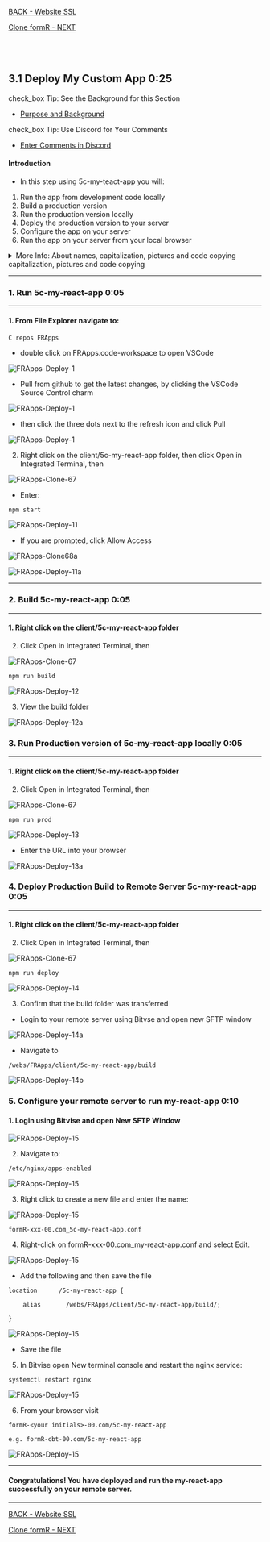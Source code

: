 
<!-- ------------------------------------------------------------------------- -->

<div class="page-back">


[BACK - Website SSL](/Setup/fr0306_Setup-Website-SSL-Ubuntu.md)
</div><div class="page-next">

[Clone formR - NEXT](/formR/fr0401_Clone-formR.md)
</div><div style="margin-top:35px">&nbsp;</div>



<!-- ------------------------------------------------------------------------- -->

## 3.1 Deploy My Custom App 0:25 <!-- {docsify-ignore} -->
<div class="notice-tip">

  <div class="notice-tip-header">
    <span class="google-icon">check_box</span> <!-- or check -->
    Tip: See the Background for this Section
  </div>

- [Purpose and Background](../Setup/purposes/pfr0307_Setup-React-Apps-Ubuntu.md)
</div>

<div class="notice-tip">

  <div class="notice-tip-header">
    <span class="google-icon">check_box</span> <!-- or check -->
    Tip: Use Discord  for Your Comments 
  </div>

- [Enter Comments in Discord](https://discord.com/channels/928752444316483585/931217970355667016)
</div>

#### Introduction <!-- {docsify-ignore} -->
- In this step using 5c-my-teact-app you will:
1. Run the app from development code locally
2. Build a production version
3. Run the production version locally
4. Deploy the production version to your server
5. Configure the app on your server
6. Run the app on your server from your local browser

<details class="details-style">
    <summary class="summary-style">
More Info: About names, capitalization, pictures and code copying capitalization, pictures and code copying
    </summary>
    <div class="popup">

- In this tutorial please be careful to use the Exact Spelling and Capitalization. You will be using Windows, Unix and GitBash command prompts. Improper captialization will cause commands to fail. Some examples are: Local_Admin, myProject, repos, remotes and .ssh.
- This documentation was produced in 2021-2022. You will experience differences in some of the pictures due to the changes made over time by the developers of the softwares and web sites that are used.
- We recommend that you copy and paste code snippets from the documentation into your workstation/server. This will reduce the errors caused by hand typing.
Hover over the snippet and click copy, then paste as appropriate.

</div>
</details>

----
### 1. Run 5c-my-react-app  0:05
----
#### 1. From File Explorer navigate to:

```
C repos FRApps
```
- double click on FRApps.code-workspace to open VSCode

![FRApps-Deploy-1](/images/fr0103-FRApps-Deploy-1.png "FRApps-Deploy-1")

- Pull from github to get the latest changes, by clicking the VSCode Source Control charm

![FRApps-Deploy-1](/images/fr0103-FRApps-Deploy-1a.png "FRApps-Deploy-1")

- then click the three dots next to the refresh icon and click Pull

![FRApps-Deploy-1](/images/fr0103-FRApps-Deploy-1b.png "FRApps-Deploy-1")


2. Right click on the client/5c-my-react-app folder, then
click Open in Integrated Terminal, then 

![FRApps-Clone-67](../Setup/images/fr0103-FRApps-Clone-67.png "FRApps-Clone-67") 

- Enter:

```
npm start
```

![FRApps-Deploy-11](/images/fr0103-FRApps-Deploy-11.png "FRApps-Deploy-11")

- If you are prompted, click Allow Access

![FRApps-Clone68a](../Setup/images/fr0103-FRApps-Clone-22a.png "FRApps-Clone-68a")

![FRApps-Deploy-11a](/images/fr0103-FRApps-Deploy-11a.png "FRApps-Deploy-11a")

----
### 2. Build 5c-my-react-app  0:05
----
#### 1. Right click on the client/5c-my-react-app folder
2. Click Open in Integrated Terminal, then 

![FRApps-Clone-67](../Setup/images/fr0103-FRApps-Clone-67.png "FRApps-Clone-67") 

```
npm run build
```

![FRApps-Deploy-12](/images/fr0103-FRApps-Deploy-12.png "FRApps-Deploy-12")

3. View the build folder

![FRApps-Deploy-12a](/images/fr0103-FRApps-Deploy-12a.png "FRApps-Deploy-12a")

### 3. Run Production version of 5c-my-react-app locally 0:05
----
#### 1. Right click on the client/5c-my-react-app folder
2. Click Open in Integrated Terminal, then 

![FRApps-Clone-67](../Setup/images/fr0103-FRApps-Clone-67.png "FRApps-Clone-67") 

```
npm run prod
```

![FRApps-Deploy-13](/images/fr0103-FRApps-Deploy-13.png "FRApps-Deploy-13")

- Enter the URL into your browser

![FRApps-Deploy-13a](/images/fr0103-FRApps-Deploy-13a.png "FRApps-Deploy-13a")

### 4. Deploy Production Build to Remote Server 5c-my-react-app  0:05
----
#### 1. Right click on the client/5c-my-react-app folder
2. Click Open in Integrated Terminal, then 

![FRApps-Clone-67](../Setup/images/fr0103-FRApps-Clone-67.png "FRApps-Clone-67") 

```
npm run deploy
```

![FRApps-Deploy-14](/images/fr0103-FRApps-Deploy-14.png "FRApps-Deploy-14")

3. Confirm that the build folder was transferred

- Login to your remote server using Bitvse and open new SFTP window

![FRApps-Deploy-14a](/images/fr0103-FRApps-Deploy-14a.png "FRApps-Deploy-14a")

- Navigate to

```
/webs/FRApps/client/5c-my-react-app/build
```

![FRApps-Deploy-14b](/images/fr0103-FRApps-Deploy-14b.png "FRApps-Deploy-14b")

### 5. Configure your remote server to run my-react-app 0:10 

#### 1. Login using Bitvise and open New SFTP Window

![FRApps-Deploy-15](/images/fr0103-FRApps-Deploy-15.png "FRApps-Deploy-15")

2. Navigate to:

```
/etc/nginx/apps-enabled
```

![FRApps-Deploy-15](/images/fr0103-FRApps-Deploy-15a-1.png "FRApps-Deploy-15")


3. Right click to create a new file and enter the name:

![FRApps-Deploy-15](/images/fr0103-FRApps-Deploy-15b.png "FRApps-Deploy-15")

```
formR-xxx-00.com_5c-my-react-app.conf
```

4. Right-click on formR-xxx-00.com_my-react-app.conf and select Edit.

![FRApps-Deploy-15](/images/fr0103-FRApps-Deploy-15c.png "FRApps-Deploy-15")

- Add the following and then save the file

```
location      /5c-my-react-app {      

	alias       /webs/FRApps/client/5c-my-react-app/build/;      

}    
```

![FRApps-Deploy-15](/images/fr0103-FRApps-Deploy-15d.png "FRApps-Deploy-15")

- Save the file

5. In Bitvise open New terminal console and restart the nginx service:

```
systemctl restart nginx
```

![FRApps-Deploy-15](/images/fr0103-FRApps-Deploy-15e.png "FRApps-Deploy-15")

6. From your browser visit

```
formR-<your initials>-00.com/5c-my-react-app

e.g. formR-cbt-00.com/5c-my-react-app
```

![FRApps-Deploy-15](/images/fr0103-FRApps-Deploy-15f.png "FRApps-Deploy-15")



----
#### Congratulations! You have deployed and run the my-react-app successfully on your remote server.
----


<!-- ------------------------------------------------------------------------- -->

<div class="page-back">

[BACK - Website SSL](/Setup/fr0306_Setup-Website-SSL-Ubuntu.md)
</div><div class="page-next disabled">

[Clone formR - NEXT](/formR/fr0401_Clone-formR.md)
</div>

<!-- ------------------------------------------------------------------------- -->